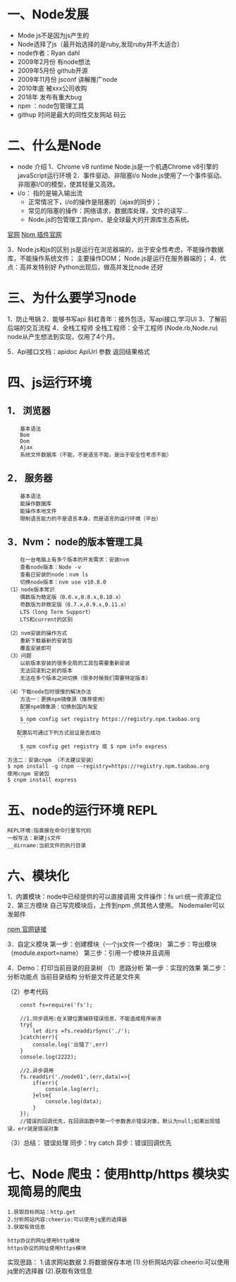 
# 一、Node发展
   + Mode js不是因为js产生的
   + Node选择了js（最开始选择的是ruby,发现ruby并不太适合）
   +  node作者：Ryan dahl
   +  2009年2月份 有node想法
   +  2009年5月份 github开源
   +  2009年11月份 jsconf 讲解推广node
   +  2010年底 被xxx公司收购
   +  2018年 发布有重大bug
   +  npm ：node包管理工具
   +  githup 时间是最大的同性交友网站 码云

# 二、什么是Node
+ node 介绍
1．Chrome v8 runtime
     Node.js是一个机遇Chrome v8引擎的javaScript运行环境
2．事件驱动、非阻塞i/o
     Node.js使用了一个事件驱动、非阻塞I/O的模型，使其轻量又高效。
+ i/o： 指的是输入输出流
  + 正常情况下，i/o的操作是阻塞的（ajax的同步）；
  + 常见的阻塞的操作：网络请求，数据库处理，文件的读写...
  + Node.js的包管理工具npm，是全球最大的开源库生态系统。

[官网](http://nodejs.cn)
[Npm 插件官网](https://www.npmjs.com)

3．Node.js和js的区别
  js是运行在浏览器端的，出于安全性考虑，不能操作数据库，不能操作系统文件；
  主要操作DOM；
  Node.js是运行在服务器端的；
4．优点：高并发特别好
  Python出现后，做高并发比node 还好

# 三、为什么要学习node
 1．防止甩锅
 2．能够书写api
      斜杠青年：接外包活，写api接口,学习UI
 3．了解前后端的交互流程
 4．全栈工程师
      全栈工程师：全干工程师
      (Node.rb,Node.ru)
    node从产生想法到实现，仅用了4个月。

 5．Api接口文档：apidoc
             ApiUrl
             参数
             返回结果格式

# 四、js运行环境
## 1． 浏览器
        基本语法
        Bom
        Dom
        Ajax
        系统文件数据库（不能，不是语言不能，是出于安全性考虑不能）
## 2． 服务器
        基本语法
        能操作数据库
        能操作本地文件
        限制语言能力的不是语言本身，而是语言的运行环境（平台）
## 3．Nvm： node的版本管理工具
        在一台电脑上有多个版本的开发需求：安装nvm
        查看node版本：Node -v
        查看已安装的node：nvm ls
        切换node版本：nvm use v10.8.0
    （1）node版本常识
        偶数版为稳定版（0.6.x,0.8.x,0.10.x）
        奇数版为非稳定版（0.7.x,0.9.x,0.11.x）
        LTS（long Term Support）
        LTS和current的区别

    （2）nvm安装的操作方式
        重新下载最新的安装包
        覆盖安装即可
    （3）问题
        以前版本安装的很多全局的工具包需要重新安装
        无法回滚到之前的版本
        无法在多个版本之间切换（很多时候我们需要特定版本）

    （4）下载node包时很慢的解决办法
        方法一：更换npm镜像源（推荐使用）
        配置npm镜像源：切换到国内淘宝
        ```
        $ npm config set registry https://registry.npm.taobao.org
        ```
       配置后可通过下列方式验证是否成功
       ```
        $ npm config get registry 或 $ npm info express
        ```
    方法二：安装cnpm （不太建议安装）
    $ npm install -g cnpm --registry=https://registry.npm.taobao.org
    使用cnpm 安装包
    $ cnpm install express

# 五、node的运行环境 REPL
    REPL环境:指直接在命令行里写代码
    一般写法：新建js文件
    __dirname:当前文件的执行目录

# 六、模块化
1．内置模块：node中已经提供的可以直接调用
    文件操作：fs
    url:统一资源定位
2．第三方模块
    自己写完模块后，上传到npm ,供其他人使用。
    Nodemailer可以发邮件

[npm 官网链接](https://www.npmjs.com)

3．自定义模块
    第一步：创建模块（一个js文件一个模块）
    第二步：导出模块（module.export=name）
    第三步：引用一个模块并且调用

4．Demo：打印当前目录的目录树
（1）思路分析
    第一步：实现的效果
    第二步：分析功能点
        当前目录结构
        分析是文件还是文件夹

（2）参考代码
```
    const fs=require('fs');

    //1.同步调用:在关键位置捕获错误信息，不能造成程序崩溃
    try{
        let dirs =fs.readdirSync('./');
    }catch(err){
        console.log('出错了',err)
    }
    console.log(2222);

    //2.异步调用
    fs.readdir('./node01',(err,data)=>{
        if(err){
            console.log(err);
        }else{
            console.log(data);
        }
    });
    //错误的回调优先，在回调函数中第一个参数表示错误对象，默认为null;如果出现错误，err就是错误对象
```

（3）总结：
    错误处理 同步：try catch 异步：错误回调优先

# 七、Node 爬虫：使用http/https 模块实现简易的爬虫
    1.获取目标网站：http.get
    2.分析网站内容:cheerio:可以使用jq里的选择器
    3.获取有效信息

    http协议的网址使用http模块
    https协议的网址使用https模块

实现思路：
1.请求网站数据
2.将数据保存本地
  (1).分析网站内容:cheerio:可以使用jq里的选择器
  (2).获取有效信息





























